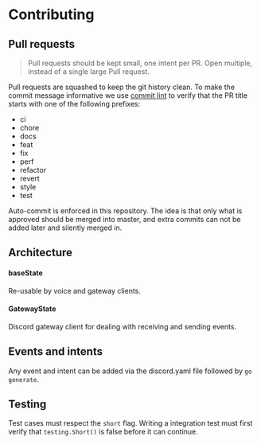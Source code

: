 # Contributing

## Pull requests

> Pull requests should be kept small, one intent per PR. Open multiple, instead of a single large Pull request.

Pull requests are squashed to keep the git history clean. To make the commit message informative we use
[commit lint](https://github.com/conventional-changelog/commitlint#what-is-commitlint) to verify that the PR title starts with one of the following prefixes:

- ci
- chore
- docs
- feat
- fix
- perf
- refactor
- revert
- style
- test

Auto-commit is enforced in this repository. The idea is that only what is approved should be merged into master, and extra
commits can not be added later and silently merged in.

## Architecture

#### baseState
Re-usable by voice and gateway clients.

#### GatewayState
Discord gateway client for dealing with receiving and sending events.


## Events and intents
Any event and intent can be added via the discord.yaml file followed by `go generate`.


## Testing

Test cases must respect the `short` flag. Writing a integration test must first verify that `testing.Short()` is false before it can continue.
